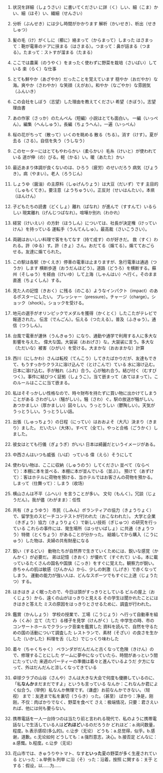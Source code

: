 1. 状況を詳細（しょうさい）に書いてください
に詳（く）しい、細（こま）かい、細（ほそ）い、繊細（せんさい）

2. 分析（ぶんせき）には少し時間がかかります
解析（かいせき）、析出（せきしゅつ）

3. 髪の毛（け）がくしに（櫛に）絡まって（からまって）しまった
はさまって：鞄が電車のドアに挟まる（はさまる）。つまって：鼻が詰まる（つまる）。たまって：ストすが溜まる（たまる）

4. ここでは農薬（のうやく）をまったく使わずに野菜を栽培（さいばい）している
楽（らく）な仕事

5. とても鮮やか（あざやか）だったことを覚えています
穏やか（おだやか）な海。爽やか（さわやか）な笑顔（えがお）。和やか（なごやか）な雰囲気（ふんいき）

6. この会社をしぼう（志望）した理由を教えてください
希望（きぼう）。志望理由書

7. あの作家（さっか）のたんぺん（短編）小説はとても面白い。
一編（いっぺん）。編集（へんしゅう）。長編（ちょうへん）。一遍（いっぺん）

8. 桜の花がちって（散って）いくのを眺める
散る（ちる）。消す（けす）。夏が去る（さる）。自信を失う（うしなう）

9. このセーターにはとてもやわらかい（柔らかい）毛糸（けいと）が使われている
道が伸（の）びる。軽（かる）い。暖（あたた）かい

10. 最近あまり体調が良くないのは、ひろう（疲労）のせいだろう
病気（びょうき）。病（やまい）。老人（ろうじん）

11. しょうゆ（醤油）の主原料（しゅげんりょう）は大豆（だいず）です
主目的（しゅもくてき）。要注意（ようちゅうい）。正反対（せいはんたい）。本県（ほんけん）

12. 子どもたちの読書（どくしょ）離れ（ばなれ）が進んで（すすんて）いるらしい
現実離れ（げんじつばなれ）。喧嘩か別れ（わかれ）

13. 経営（けいえい）の方針（ほうしん）については、社長が決定権（けっていけん）を持っている
運転手（うんてんしゅ）。最高裁（さいこうさい）。

14. 両親はおいしい料理で客をもてなす（持て成す）のが好きだ。
救（すく）われる。許（ゆる）す。許（きょ）さん。おだてる（煽てる）。煽てておごらせる。友達に煽てられた。

15. この駅は各駅（かくえき）停車の電車は止まりますが、急行電車は通過（つうか）します
横断歩道（おうだんほどう）。道路（どうろ）を横断する。蘇州（そしゅう）を経由（けいゆ）して上海（しゃんはい）へ行く。そのまま直進（ちょくしん）する。

16. 見た人の記憶（きおく）に残る（のこる）ようなインパクト（impact）のあるポスターにしたい。
プレッシャー（pressure）。チャージ（charge）。ショック（shock）。ショックを受ける。

17. 地元の選手がオリンピックでメダルを獲得（かくとく）したこたがテレビで報道された。
伝言（でんごん）。伝える（つたえる）。普及（ふきゅう）。通信（つうしん）。

18. 台風で電車が運休（うんきゅう）になり、通勤や通学で利用する人に多大な影響を与えた。
偉大な国。大袈裟（おおげさ）な。大袈裟に言う。多大な（ただいな）被害（ひがい）を受ける。大まかな（おおまかな）計算

19. 西川（にしかわ）さんは転校（てんこう）してきたばかりだが、友達もできて、もうすっかりクラスに溶け込んで（とけこんで）ている
水に溶け込む。日本に溶け込む。手が触れ（ふれ）合う。心が触れ合う。結び付く（むすびつく）。事件に結びつく証拠（しょうこ）。当て嵌まって（あてはまって）。このルールはここに当て嵌まる。

20. 私はそそっかしい性格なので、時々財布を持たずに買い物に出かけてしまうことがある
さわがしい（騒がしい）。騒（さわ）ぐ。駅の放送が騒がしい。あつかましい（厚かましい）図々しい。うっとうしい（鬱陶しい）。天気がうっとうしい。うっとうしい話。

21. 出張（しゅっちょう）の日程（にってい）はおおよそ（大凡）決まり（きまり）ました。
だいたい（大体）。すべて（全て）。やっと合格（ごうかく）しました。

22. 彼女はとても行儀（ぎょうぎ）がいい
日本は綺麗だというイメージがある。

23. 中西さんはいつも威張（いば）っている
偉（えら）そうにして

24. 使わない物は、ここに収納（しゅうのう）してください
並べて（ならべて）：本棚に本を並べる、本棚に本が並んでいる（並ぶ）。
預けて（あずけて）：客はホテルに荷物を預ける、当ホテルではお客さんの荷物を預かる。
しまって（仕舞って）：しまう（收场）

25. 横山さんは不平（ふへい）を言うことが多い。
文句（もんく）。冗談（じょうだん）。我が儘（わがまま）：任性

26. 共有（きょうゆう）
市民（しみん）ボランティアの協力（きょうりょく）で、留学生のスピーチコンテストが行われた（おこなわれた）。
大学と企業（きぎょう）協力（きょうりょく）で新しい技術（ぎじゅつ）の研究を行っている
これらの事件には、発生場所（はっせいばしょ）に共通（きょうつう）特徴（とくちょう）があることが分かった。
結婚してから購入（こうにゅう）した物は、夫婦の共有財産になる

27. 鋭い（するどい）
動物たちが自然界で生きていくためには、鋭いな感覚（かんかく）が必要だ。
弟は記憶（きおく）が優れて（すぐれて）いる。本に載っているたくさんの国名や国旗（こっき）をすぐに覚えた。観察力が鋭い。
赤ちゃんの肌は敏感（びんかん）から、少しの刺激（しげき）で赤くなってしまう。
運動の能力が強い人は、どんなスポーツでもすぐに上達（じょうたつ）する。

28. はきはき
よく眠ったので、今日は頭がすっきりとしている
ビルの屋上（おくじょう）から、遠くの山がはっきりと見える
その学生は聞かれたことにはきはきと答えた
ミスの原因をはっきりとさせるために、調査が行われた。

29. 鑑賞（かんしょう）
学校の授業で、工場（こうじょう）へ行って自動車を組み（くみ）立て（たて）る様子を見学（けんがく）した
中学生の時、市のコンサートホールでクラシック音楽を鑑賞した
資料を読んで、自然を守るための国の活動について調査した
レストランで、素材（そざい）の良さを生かした（いかした）料理を舌（した）でじっくり味わした

30. 着々（ちゃくちゃく）
ベランダがだんだんと古くなって危険（きけん）ので、修理することにした
ゲームに夢中になっていたら、時間があっという間にたっていた
来週のパーティーの準備は着々と進んでいるようだ
夕方になって、外はだんだんと涼しくなってきている

31. 卓球クラブの山谷（さんや）さんは大きな大会で何度も優勝しているのに、「私**なんか**まだまだですよ」というも言っている
なんか：これなんか君によく似合う。（举例）私なんか無理です。（谦虚）お前なんかできない。（轻视）
まで：友達まで私を裏切（うらき）った。（甚至）
ばかり：净是，刚刚，不仅：肉ばかりでなく、野菜を食べて
さえ：极端情况，只要：君さえいれば、他には何も要らない。

32. 携帯電話を一人一台持つのは当たり前と言われる現代で、私のように携帯電話なしで生活している人は**どれほど**いるのだろうか
どれほど：a.询问数量，程度。b.表示感叹(多么的)。c.让步（无论）
どうも：a.总觉得，似乎。b.感谢，道歉。c.无论如何
どうしても：a.强烈意志，决心。b.接否定
どんなに：a.感慨。b.程度。c.让步（无论）

33. 花山市では、きゅうりやトマト、なす**といった**夏の野菜が多く生産されている
といった：a.举例 b.列举
に沿（そ）った：沿着，按照
に関する：关于
とする：假设，以……为……

